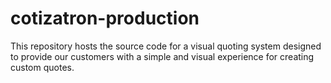 # cotizatron-production
This repository hosts the source code for a visual quoting system designed to provide our customers with a simple and visual experience for creating custom quotes.
